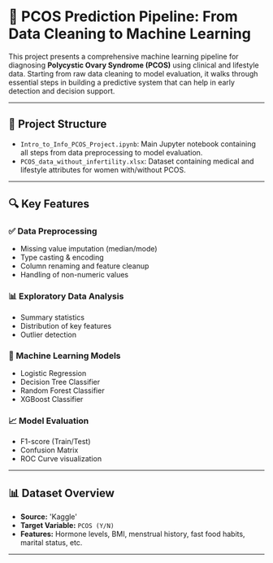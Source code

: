 # 🧠 PCOS Prediction Pipeline: From Data Cleaning to Machine Learning

This project presents a comprehensive machine learning pipeline for diagnosing **Polycystic Ovary Syndrome (PCOS)** using clinical and lifestyle data. Starting from raw data cleaning to model evaluation, it walks through essential steps in building a predictive system that can help in early detection and decision support.

---

## 📂 Project Structure

- `Intro_to_Info_PCOS_Project.ipynb`: Main Jupyter notebook containing all steps from data preprocessing to model evaluation.
- `PCOS_data_without_infertility.xlsx`: Dataset containing medical and lifestyle attributes for women with/without PCOS.

---

## 🔍 Key Features

### ✅ Data Preprocessing
- Missing value imputation (median/mode)
- Type casting & encoding
- Column renaming and feature cleanup
- Handling of non-numeric values

### 📊 Exploratory Data Analysis
- Summary statistics
- Distribution of key features
- Outlier detection

### 🤖 Machine Learning Models
- Logistic Regression
- Decision Tree Classifier
- Random Forest Classifier
- XGBoost Classifier

### 📈 Model Evaluation
- F1-score (Train/Test)
- Confusion Matrix
- ROC Curve visualization

---

## 📊 Dataset Overview

- **Source:** 'Kaggle'
- **Target Variable:** `PCOS (Y/N)`
- **Features:** Hormone levels, BMI, menstrual history, fast food habits, marital status, etc.

---

